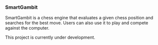 ### SmartGambit

SmartGambit is a chess engine that evaluates a given chess position and searches for the best move. Users can also use it to play and compete against the computer. 

This project is currently under development.
